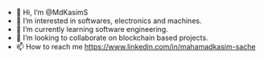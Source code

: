 - 👋 Hi, I’m @MdKasimS
- 👀 I’m interested in softwares, electronics and machines.
- 🌱 I’m currently learning software engineering.
- 💞️ I’m looking to collaborate on blockchain based projects.
- 📫 How to reach me https://www.linkedin.com/in/mahamadkasim-sache

<!---
MdKasimS/MdKasimS is a ✨ special ✨ repository because its `README.md` (this file) appears on your GitHub profile.
You can click the Preview link to take a look at your changes.
--->
